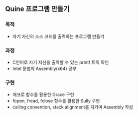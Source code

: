 ## Quine 프로그램 만들기

### 목적
- 자기 자신의 소스 코드를 출력하는 프로그램 만들기

### 과정
- C언어로 자기 자신을 출력할 수 있는 printf 트릭 확인
- Intel 문법의 Assembly(x64) 공부

### 구현
- 매크로 함수를 활용한 Grace 구현
- fopen, fread, fclose 함수를 활용한 Sully 구현
- calling convention, stack alignment를 지키며 Assembly 작성
